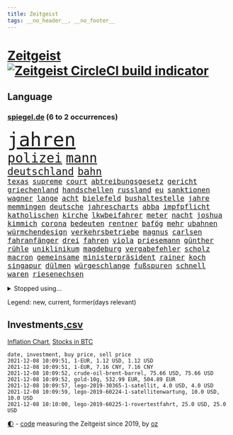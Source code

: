 ```yaml
---
title: Zeitgeist
tags: __no_header__, __no_footer__
---
```


# [Zeitgeist](https://oliz.io/zeitgeist/) [![Zeitgeist CircleCI build indicator](https://circleci.com/gh/ooz/zeitgeist.svg?style=shield)](https://circleci.com/gh/ooz/zeitgeist)

## Language

<h3><a href="https://www.spiegel.de" target="_blank">spiegel.de</a> (6 to 2 occurrences)</h3>
<p style="font-family:monospace">
<span style="font-size:32pt"><a href="news_links.html#jahren" class="current">jahren</a></span>
<br>
<span style="font-size:22pt"><a href="news_links.html#polizei" class="current">polizei</a></span>
<span style="font-size:22pt"><a href="news_links.html#mann" class="current">mann</a></span>
<br>
<span style="font-size:17pt"><a href="news_links.html#deutschland" class="current">deutschland</a></span>
<span style="font-size:17pt"><a href="news_links.html#bahn" class="current">bahn</a></span>
<br>
<span style="font-size:12pt"><a href="news_links.html#texas" class="current">texas</a></span>
<span style="font-size:12pt"><a href="news_links.html#supreme" class="current">supreme</a></span>
<span style="font-size:12pt"><a href="news_links.html#court" class="current">court</a></span>
<span style="font-size:12pt"><a href="news_links.html#abtreibungsgesetz" class="current">abtreibungsgesetz</a></span>
<span style="font-size:12pt"><a href="news_links.html#gericht" class="current">gericht</a></span>
<span style="font-size:12pt"><a href="news_links.html#griechenland" class="current">griechenland</a></span>
<span style="font-size:12pt"><a href="news_links.html#handschellen" class="current">handschellen</a></span>
<span style="font-size:12pt"><a href="news_links.html#russland" class="current">russland</a></span>
<span style="font-size:12pt"><a href="news_links.html#eu" class="current">eu</a></span>
<span style="font-size:12pt"><a href="news_links.html#sanktionen" class="current">sanktionen</a></span>
<span style="font-size:12pt"><a href="news_links.html#wagner" class="current">wagner</a></span>
<span style="font-size:12pt"><a href="news_links.html#lange" class="current">lange</a></span>
<span style="font-size:12pt"><a href="news_links.html#acht" class="current">acht</a></span>
<span style="font-size:12pt"><a href="news_links.html#bielefeld" class="current">bielefeld</a></span>
<span style="font-size:12pt"><a href="news_links.html#bushaltestelle" class="new">bushaltestelle</a></span>
<span style="font-size:12pt"><a href="news_links.html#jahre" class="current">jahre</a></span>
<span style="font-size:12pt"><a href="news_links.html#memmingen" class="current">memmingen</a></span>
<span style="font-size:12pt"><a href="news_links.html#deutsche" class="current">deutsche</a></span>
<span style="font-size:12pt"><a href="news_links.html#jahrescharts" class="current">jahrescharts</a></span>
<span style="font-size:12pt"><a href="news_links.html#abba" class="current">abba</a></span>
<span style="font-size:12pt"><a href="news_links.html#impfpflicht" class="current">impfpflicht</a></span>
<span style="font-size:12pt"><a href="news_links.html#katholischen" class="current">katholischen</a></span>
<span style="font-size:12pt"><a href="news_links.html#kirche" class="current">kirche</a></span>
<span style="font-size:12pt"><a href="news_links.html#lkwbeifahrer" class="new">lkwbeifahrer</a></span>
<span style="font-size:12pt"><a href="news_links.html#meter" class="current">meter</a></span>
<span style="font-size:12pt"><a href="news_links.html#nacht" class="current">nacht</a></span>
<span style="font-size:12pt"><a href="news_links.html#joshua" class="current">joshua</a></span>
<span style="font-size:12pt"><a href="news_links.html#kimmich" class="current">kimmich</a></span>
<span style="font-size:12pt"><a href="news_links.html#corona" class="current">corona</a></span>
<span style="font-size:12pt"><a href="news_links.html#bedeuten" class="current">bedeuten</a></span>
<span style="font-size:12pt"><a href="news_links.html#rentner" class="current">rentner</a></span>
<span style="font-size:12pt"><a href="news_links.html#bafög" class="new">bafög</a></span>
<span style="font-size:12pt"><a href="news_links.html#mehr" class="current">mehr</a></span>
<span style="font-size:12pt"><a href="news_links.html#ubahnen" class="new">ubahnen</a></span>
<span style="font-size:12pt"><a href="news_links.html#würmchendesign" class="new">würmchendesign</a></span>
<span style="font-size:12pt"><a href="news_links.html#verkehrsbetriebe" class="current">verkehrsbetriebe</a></span>
<span style="font-size:12pt"><a href="news_links.html#magnus" class="current">magnus</a></span>
<span style="font-size:12pt"><a href="news_links.html#carlsen" class="current">carlsen</a></span>
<span style="font-size:12pt"><a href="news_links.html#fahranfänger" class="new">fahranfänger</a></span>
<span style="font-size:12pt"><a href="news_links.html#drei" class="current">drei</a></span>
<span style="font-size:12pt"><a href="news_links.html#fahren" class="current">fahren</a></span>
<span style="font-size:12pt"><a href="news_links.html#viola" class="current">viola</a></span>
<span style="font-size:12pt"><a href="news_links.html#priesemann" class="current">priesemann</a></span>
<span style="font-size:12pt"><a href="news_links.html#günther" class="current">günther</a></span>
<span style="font-size:12pt"><a href="news_links.html#rühle" class="new">rühle</a></span>
<span style="font-size:12pt"><a href="news_links.html#uniklinikum" class="new">uniklinikum</a></span>
<span style="font-size:12pt"><a href="news_links.html#magdeburg" class="current">magdeburg</a></span>
<span style="font-size:12pt"><a href="news_links.html#vergabefehler" class="new">vergabefehler</a></span>
<span style="font-size:12pt"><a href="news_links.html#scholz" class="current">scholz</a></span>
<span style="font-size:12pt"><a href="news_links.html#macron" class="current">macron</a></span>
<span style="font-size:12pt"><a href="news_links.html#gemeinsame" class="current">gemeinsame</a></span>
<span style="font-size:12pt"><a href="news_links.html#ministerpräsident" class="current">ministerpräsident</a></span>
<span style="font-size:12pt"><a href="news_links.html#rainer" class="current">rainer</a></span>
<span style="font-size:12pt"><a href="news_links.html#koch" class="current">koch</a></span>
<span style="font-size:12pt"><a href="news_links.html#singapur" class="current">singapur</a></span>
<span style="font-size:12pt"><a href="news_links.html#dülmen" class="new">dülmen</a></span>
<span style="font-size:12pt"><a href="news_links.html#würgeschlange" class="new">würgeschlange</a></span>
<span style="font-size:12pt"><a href="news_links.html#fußspuren" class="new">fußspuren</a></span>
<span style="font-size:12pt"><a href="news_links.html#schnell" class="current">schnell</a></span>
<span style="font-size:12pt"><a href="news_links.html#waren" class="current">waren</a></span>
<span style="font-size:12pt"><a href="news_links.html#riesenechsen" class="new">riesenechsen</a></span>
</p>
<details>
<summary>Stopped using...</summary>
<p class="former" style="font-size:12pt">
also(415) linie(415) anleger(413) klimawandels(413) reformen(413) soziale(413) torjäger(413) zeugen(413) aufregung(412) ber(412) beschimpft(412) golf(412) profi(412) rufen(412) van(412) verhängte(412) zusätzlich(412) 98(411) hinweise(411) ludwig(411) madrid(411) mächtige(411) strand(411) terroristen(411) walter(411) bochum(410) d(410) ehre(410) entkommen(410) irland(410) juden(410) obama(410) pannen(410) regierungschefs(410) tom(410) unmut(410) verbindungen(410) verdächtiger(410) wales(410) 16jährige(409) billionen(409) früh(409) langer(409) ließen(409) mittelfeldspieler(409) mysteriöse(409) spielraum(409) urlauber(409) versuchten(409) akt(408) boeing(408) flugzeug(408) gewaltig(408) großes(408) messerattacke(408) paul(408) radikal(408) schadet(408) september(408) tatverdächtige(408) vermeiden(408) äthiopien(408) 2015(407) 42(407) augenzeugen(407) benennt(407) for(407) gefährdet(407) genannt(407) gipfel(407) lohn(407) mali(407) swetlana(407) tobt(407) achtelfinale(406) andré(406) bereich(406) einziges(406) goretzka(406) greta(406) rechtsextremismus(406) saisonsieg(406) schwangerschaft(406) streiks(406) thunberg(406) becker(405) beschwerden(405) bitcoin(405) entgegen(405) fallzahlen(405) flaschen(405) geschäft(405) hass(405) kaputt(405) lebte(405) leer(405) nordsee(405) 180(404) ausgleich(404) autor(404) bestimmt(404) gegenteil(404) haken(404) höchst(404) medikament(404) passanten(404) stich(404) verbringen(404) verdienen(404) überlebenden(404) aufhebung(403) beleidigung(403) freiwillige(403) gesprengt(403) irans(403) nahezu(403) nigeria(403) umweltministerin(403) weltverband(403) überwunden(403) barack(402) begann(402) betrugs(402) bodo(402) computer(402) dementiert(402) h(402) internen(402) manuel(402) moore(402) oberste(402) party(402) planeten(402) rom(402) staats(402) stoppte(402) ultimatum(402) unterstützer(402) zustand(402) zuversicht(402) dringend(401) durften(401) erfolgreicher(401) frische(401) mieter(401) niederlagen(401) raketen(401) rassistische(401) raten(401) roman(401) stürmer(401) tschechien(401) weite(401) wälder(401) zivilisten(401) eishockey(400) erschütterte(400) falschen(400) gebiet(400) netanyahu(400) unterlag(400) vertrauen(400) verzweiflung(400) woher(400) 48(399) dachte(399) e(399) entscheidende(399) grundlage(399) parteifreunde(399) pflanzen(399) unterliegt(399) hund(398) lüge(398) psychische(398) rafael(398) unterzahl(398) verfolgt(398) wirtschaftlichen(398) yorks(398) distanziert(397) dämpfer(397) entscheidenden(397) gesetze(397) luca(397) lügen(397) negativen(397) umweltschutz(397) wies(397) 10(396) endgültige(396) kürzlich(396) motiv(396) therapie(396) wähler(396) attentäter(395) aufbauen(395) aufklären(395) bewegen(395) bgh(395) design(395) jong(395) nordkorea(395) rivale(395) traum(395) un(395) verabreicht(395) beschuldigt(394) brutal(394) franzosen(394) sven(394) 32jährige(393) 54(393) enden(393) gewinn(393) monatelangen(393) verzweifelten(393) demokratischen(392) solange(392) bürgermeisterin(391) gestürzt(391) juristisch(391) love(391) wahrscheinlich(391) wirtschaftliche(391) überstanden(391) gästen(390) ringen(390) brach(389) em(389) emissionen(389) strengen(389) sturgeon(389) zurückhaltend(389) raab(388) tiefen(388) fortuna(387) alexandra(386) betrifft(386) konkrete(386) letztes(386) schriftsteller(386) del(385) gefällt(385) wusste(385) überschritten(385) festival(384) warm(384) rückstand(383) eingreifen(382) erweist(382) fortsetzung(382) offenbart(382) eilantrag(381) riskant(381) stress(381) erkranken(380) wohnort(380) 76(379) erstochen(379) gelingen(379) vorteile(379) bewusst(378) hafen(378) trauert(377) heutigen(376) abhängig(375) anlegen(375) wrack(375) provoziert(374) teilt(374) ältere(374) betreibt(373) bedienen(372) ernährung(372) möglichkeiten(372) vermieter(372) dauert(371) diana(369) trauma(369) vorschriften(369) strafbar(368) afrikas(367) hype(367) schritten(367) koalitionspartner(366) guatemala(364) erfolgreichen(362) athletinnen(361) youtuber(361) abiy(360) tigray(360) weitreichende(360) diesjährigen(358) pentagon(358) susanne(357) drohne(355) kenia(355) baldige(354) absurd(353) empfänger(353) inseln(353) ussängerin(351) csupolitiker(349) heizen(349) mehren(349) rolf(349) aktionen(348) marine(347) wmtitel(347) regelmäßig(343) ärgern(343) gelangt(341) ausweg(340) bizarre(338) berühmtesten(336) hinterbliebene(335) erben(333) handgranate(332) morrison(332) brutalen(329) marokko(327) abhilfe(326) matt(326) spitzengespräch(326) naomi(325) ehrt(324) kz(322) lücken(320) sms(320) trocken(316) großvater(313) server(307) nachrichtenagentur(306) medizinischen(304) fragwürdigen(301) windows(301) währung(299) eigentliche(296) franken(296) singen(294) zwingend(294) verleumdung(291) entsprechenden(287) lehrerin(284) neonazis(284) passagier(281) nationalpark(280) afghanistans(279) anfeindungen(277) entzogen(275) seen(274) wetters(273) austausch(269) josef(267) angriffs(266) turbulenzen(264) unverletzt(262) hochrechnungen(261) konfliktberaterin(261) wawrzinek(261) protestaktion(259) fängt(257) ruin(256) portugals(255) nachsehen(254) tvstar(253) ständige(252) kündigungen(250) verantwortliche(249) einrichtung(247) untermauert(246) doppelte(243) adams(242) politikern(242) zusammengebrochen(239) gerd(238) marihuana(237) übersetzen(237) beerben(236) greenpeace(232) dingen(227) herausragende(227) angebote(226) bundesstaaten(225) sophia(224) forscht(223) moderation(223) belegschaft(220) joseph(219) spannende(219) aufreger(216) nordmazedonien(214) neuerdings(212) vereinigung(212) kabel(211) rückzahlung(211) weltgrößten(210) willkommen(210) mindeststeuer(209) eile(208) pcrtests(208) afghanistanabzug(206) interessen(206) militärische(204) heizt(203) messerangriff(198) springreiten(198) vize(197) millionensumme(196) oktoberfest(196) etlichen(194) konzernen(194) notwendigen(194) stolpert(193) auseinandersetzen(192) nördlich(192) lediglich(190) oldenburg(190) rebellen(190) handys(189) ungeliebten(189) zugesagt(189) life(188) beworfen(187) oslo(187) usverteidigungsministerium(187) abgegeben(186) hiphop(186) geknackt(185) nsu(184) schwule(184) windhorst(184) romane(180) benötigt(179) riegel(179) mangelwirtschaft(178) betreiberfirma(176) heizkosten(176) israelischer(176) sahen(174) exnationalspieler(171) sohns(171) spiegelreporter(171) luisa(170) gewohnheiten(169) hummels(169) lehren(168) tarifkonflikt(168) älterer(168) eingenommen(166) individuelle(165) 220(163) osaka(163) agüero(162) center(162) gepostet(162) begnügen(161) bennett(160) bezichtigt(160) unterbinden(160) angeblichem(159) ausgestellt(159) bauernhof(159) geflüchteter(159) gezeichnet(159) epidemischen(158) tarife(158) jacht(157) naftali(157) verbrecher(157) morden(156) berge(155) umfassende(155) analysieren(154) biss(154) linker(154) 27jährige(153) gescheiterten(153) lobbyismus(152) abstände(150) dhl(150) pille(150) deltavariante(149) k(149) morgens(149) terroranschlag(148) 16000(147) schalten(147) schob(147) vwchef(147) adac(146) dienste(146) entfallen(146) ohrfeige(146) historischem(145) differenzen(144) gerichtet(144) ausgeht(143) besuchte(143) korsika(143) coronaausbrüchen(142) fern(142) rezo(142) schwangeren(142) täters(142) ungeklärten(142) überraschungsteam(142) abgerufen(141) sowjetunion(141) airport(140) geschichtepodcast(140) wale(140) zwingen(140) aufgeflogen(139) europol(139) handlungsbedarf(139) usmarine(139) zusammengestoßen(139) absolviert(138) fazit(138) fußballfans(138) köpfe(138) ruiniert(138) 2005(137) anteile(137) entwicklungsminister(136) uss(136) eingriff(135) glaube(135) infrastrukturpaket(135) rennt(135) geliebt(134) kalte(134) verfehlen(134) ahmed(133) bay(133) friedensnobelpreisträger(133) siebte(133) 500000(132) tour(132) white(132) georgien(131) vierjährige(131) 24jährige(130) australischen(130) enttäuschte(130) finanzministerium(129) haie(129) tanklaster(129) erklärt's(128) nevada(128) thomalla(128) bafin(127) festgehalten(127) floh(127) tragisches(127) cartoonisten(126) coronastrategie(125) zentren(125) daxkonzerne(124) podolski(124) danyal(123) geldstrafen(123) legten(123) ansteckenden(122) schottischen(122) bezweifelt(121) rar(121) zögert(121) mädchens(120) bliebe(119) dfbpokals(119) signalwirkung(119) amsterdamer(118) crown(118) mdr(118) knie(117) leblos(117) vollständige(117) brasilianischen(116) helfern(116) bezieht(115) comedy(115) entwicklungsländer(115) identitätspolitik(114) rohstoff(114) aushalten(113) deutschpolnischen(113) g20staaten(113) co₂emissionen(112) debattieren(112) flutopfer(111) gefüllte(111) tennisturnier(110) hängepartie(109) erbittert(108) islamische(108) wahlniederlage(108) geldern(107) gerichts(107) kostenlosen(107) sportart(107) versäumt(107) dächern(106) notfall(106) pegasus(106) scott(106) dienstagmorgen(105) nicole(105) expertin(104) götze(104) abgeschafft(103) baseball(103) deutschpolnische(103) dune(103) sichtlich(103) sportlerin(103) staatskonzern(103) tv+(103) unerwarteten(103) zerschlagen(103) bahnstrecke(102) duo(102) analysten(101) auslandsvertretung(101) vertreibung(101) dörfer(100) erkenntnissen(100) khaled(100) narey(100) wiedereröffnet(100) besitzen(99) eilig(99) obduktion(99) bewahrt(98) brennstoffe(98) exil(98) fossiler(98) frauenleiche(98) navy(98) niger(98) norddeutschland(98) revier(98) bandenkriminalität(97) bibliothek(97) ersetzt(97) kostenloser(97) querdenkerdemo(97) achte(96) auftragsbücher(96) besatzung(96) popkultur(96) versammeln(96) 35jähriger(95) abwesenheit(95) achtzigerjahren(95) angelegte(95) benedikt(94) jenseits(94) publik(94) niederbayern(93) strafrechtliche(93) usbotschaft(93) athletin(92) heinz(92) kohlekraftwerk(92) 1992(91) drittimpfungen(91) lina(91) linksextremistin(91) marschierten(91) ei(90) portrait(90) schleichende(90) verkehrsministerium(90) verzockt(90) 15grad(89) anhaltenden(89) ankommen(89) 190(88) annika(88) druckmittel(88) emilio(88) gefeierter(88) gerissen(88) herauskommen(88) pferden(88) schleu(88) tankschiff(88) urteils(88) verließen(88) galaxy(87) plakate(87) seehofers(87) achtet(86) mordprozess(86) reinhardt(86) schmecken(86) treibhausgase(86) zwielicht(86) aufsichtsrat(85) care(85) pcrtest(85) umweltminister(85) asteroid(84) büchern(84) chappatte(84) container(84) masarischarif(84) norwich(84) standorte(84) terroristischer(84) trainerin(84) wahrscheinlicher(84) 05(83) autobahnparkplatz(83) börsenkurse(83) einschlug(83) koranschule(83) uwe(83) verdreht(83) absturzstelle(82) klammern(82) mobbing(82) fische(81) fluggäste(81) gerichtsbeschluss(81) gewidmet(81) groningen(81) hochfahren(81) liebsten(81) topstürmer(81) erfindet(80) ergeht(80) fame(80) händen(80) innig(80) kommerzielle(80) pompeji(80) ussoldaten(80) tauben(79) abgeraten(78) dessauer(78) jalloh(78) king(78) kritischen(78) meeresschutzgebiet(78) oury(78) polizeizelle(78) schutzzone(78) städtchen(78) willkommener(78) yassin(78) ölkonzerne(78) 115(77) befürchtungen(77) dargestellt(77) eingeschätzt(77) einmarsch(77) uskonzern(77) wilke(77) zschäpe(77) afroamerikaner(76) bedrohten(76) diplomat(76) drach(76) reemtsmaentführer(76) trucker(76) verordnung(76) olga(75) orlando(75) glücksfall(74) mccartney(74) schiedsrichterassistent(74) vermeidbare(74) warmlaufen(74) aufzugeben(73) essays(73) geldentwertung(73) großartig(73) heilen(73) ida(73) instanz(73) missglückte(73) talibanführer(73) untertreibung(73) überschätzen(73) attraktiv(72) bunte(72) delay(72) ernten(72) generellen(72) größenwahn(72) kos(72) schnitzeljagd(72) thuram(72) 51jähriger(71) abgefragt(71) schutzschilde(71) stadtrivalen(71) 90000(70) bildungsnewsletter(70) hungerkrise(70) indonesische(70) rüsten(70) spiegelbildungsnewsletter(70) zugverkehr(70) auffrischimpfungen(69) bekenntnis(69) entführer(69) jonas(69) sexismusvorwürfen(69) tabellenende(69) cash(68) toilette(68) flüchtlingsstrom(67) kneipen(67) linkenpolitikerin(67) mittelfristig(67) nachbarländer(67) natürlichen(67) spdkanzlerkandidaten(67) anzukommen(66) friedlich(66) mieterbund(66) rapsuperstar(66) saleh(66) sierra(66) sportstars(66) stalin(66) unosicherheitsrates(66) verschwörungstheoretiker(66) abtreibungsrecht(65) berauschend(65) beschlossenen(65) brix(65) christ(65) janneke(65) meeresspiegel(65) raketenangriff(65) whistleblowerin(65) cduführung(64) comebacks(64) erwirtschaftet(64) finanzmärkte(64) nachzugeben(64) volksentscheid(64) westafrikanischen(64) anrufen(63) beerbt(63) hoffmann(63) liebling(63) mittagessen(63) petković(63) schnelles(63) ahmaud(62) arbery(62) coronademo(62) kräften(62) ohr(62) oppositionspolitiker(62) travis(62) arbeitsniederlegung(61) militärübungen(61) angeführt(60) oberster(60) prophet(60) rechnerisch(60) twitternutzer(60) zusehen(60) antwortete(59) bürgerkriegs(59) eklasse(59) irakischen(59) linienbusse(59) feststellen(58) mutig(58) spiegelredakteurin(58) bitcoins(57) einigt(57) jüdischen(57) saarbrücken(57) trecker(57) verlage(57) vorenthalten(57) wachen(57) walross(57) weitergeben(57) widersprüchlich(57) dreijähriger(56) friedenstaube(56) michail(56) spektakuläres(56) terodde(56) überfallen(56) außerplanmäßige(55) beeinträchtigung(55) bizarrer(55) exklub(55) höre(55) piaggio(55) sir(55) umstände(55) verteidigungsressort(55) ajax(54) auszubildende(54) coronaausbrüche(54) erderhitzung(54) hell(54) prosieben(54) rituale(54) schleppend(54) absicht(53) bedrängnis(53) beschrieb(53) ehrgeiz(53) einflussreichsten(53) floyd(53) gefehlt(53) grafiken(53) historisches(53) mr(53) auflage(52) gestorbener(52) höchststrafe(52) kommunalwahl(52) renten(52) umweltaktivisten(52) abgaben(51) beschlagnahmen(51) bezüge(51) dschihadisten(51) prallt(51) rentnerinnen(51) umsatteln(51) 1991(50) aktienkurs(50) direktmandat(50) drohnenangriff(50) engagierte(50) interessantesten(50) knox(50) lagos(50) landesteil(50) chruschtschow(49) erdgas(49) hidalgo(49) stalins(49) studienwerks(49) uneinheitlichen(49) austrocknet(48) brexitvertrag(48) kanarischen(48) komoot(48) nordirlandprotokoll(48) rooney(48) viermalige(48) coronapass(47) fassaden(47) gehweg(47) genehmigten(47) hasses(47) inhaftierte(47) leiterin(47) versorgungskrise(47) enttarnt(46) gefangenschaft(46) großspender(46) kutter(46) methanpakt(46) stritt(46) verordnet(46) zurückzuholen(46) 4200(45) bedürfnisse(45) geldsorgen(45) gier(45) hobby(45) kampagnen(45) studienergebnisse(45) vorräte(45) zerquetscht(45) 26jährige(44) ubootabkommen(44) verirrt(44) wählerinnen(44) cumbre(43) fridays(43) future(43) impfpässen(43) kinderpornografisches(43) pendlerpauschale(43) spritpreise(43) vieja(43) akkord(42) coparteichef(42) coronaneuinfektionen(42) mailänder(42) profifußball(42) wohnungskonzerne(42) zurückgehalten(42) accounts(41) ausweitung(41) betrunkenen(41) einhaltung(41) eisen(41) meme(41) schlangen(41) sparkurs(41) tagebau(41) bundesinnenminister(40) expolizist(40) fernseher(40) geplatzten(40) wichtiges(40) dumm(39) traditionsklub(39) beschwerlich(38) erwerb(38) fügen(38) georgiens(38) mannschaften(38) mitwirken(38) nutzern(38) rathaus(38) saakaschwili(38) verschüttet(38) versorgungslage(38) walk(38) bedrohte(37) co₂preises(37) erasmus(37) erregte(37) mischte(37) provokationen(37) abgeordnetenhaus(36) betrunken(36) bettina(36) brisanten(36) ecstasy(36) garzweiler(36) kohleabbau(36) rheinischen(36) tribunal(36) videotest(36) efootball(35) fußballsimulation(35) konami(35) lieferdienst(35) sonntagmorgen(35) verrückten(35) yahoo(35) 46(34) evangelische(34) fachkräften(34) milan(34) züchtet(34) pferderennen(33) rekonstruiert(33) revival(33) 007(32) atomuboot(32) fernsehteam(32) glassplitter(32) immobilienfirma(32) lieferproblemen(32) linkenpolitiker(32) messenger(32) n26(32) parallel(32) zertifikat(32) andrang(31) asylbewerber(31) isolierten(31) prominenteste(31) stier(31) studiert(31) äthiopiens(31) außenpolitiker(30) facebookwhistleblowerin(30) haugen(30) klimaforscher(30) ludwigshafen(30) mächtiger(30) reisender(30) sklaven(30) unzufriedenheit(30) werneke(30) herauskam(29) korruptionsstaatsanwaltschaft(29) vorentscheidung(29) wksta(29) 187(28) ampelsondierungen(28) erschossenen(28) größtem(28) kzwachmann(28) sachsenhausen(28) signale(28) unbeholfen(28) verwiesen(28) argumenten(27) bürgertests(27) einreiseverbot(27) hauptstadtflughafen(27) mats(27) polina(27) roms(27) shanghai(27) umfasst(27) wachmann(27) zutrauen(27) bayernspieler(26) blase(26) datenleak(26) hüterin(26) leak(26) 46jähriger(25) absenken(25) beethoven(25) missbrauchsskandal(25) portal(25) wirtschaftsforscher(25) zähem(25) alarmierte(24) exwirecardchef(24) fragezeichen(24) gap(24) initiativen(24) klimasünder(24) korruptionsaffäre(24) lieferungen(24) netflixspecial(24) nobelpreiskomitee(24) registrierten(24) sally(24) bestehe(23) gesellschaftspolitik(23) joker(23) minder(23) sportlicher(23) unfallursache(23) ungewöhnliche(23) ware(23) ausweiten(22) fiona(22) laschetnachfolge(22) pessimistischer(22) wiese(22) 85jährige(21) comedian(21) deutung(21) nordirischen(21) spielzeug(21) stab(21) vorschau(21) wochenrückschau(21) bundesvorstand(20) gabriella(20) landesregierungen(20) lösegeld(20) miami(20) schülerin(20) verwundert(20) zusammenstöße(20) affentheater(19) ambitionen(19) arbeitsgruppen(19) eingeschlossen(19) zusammenprall(19) bayernprofi(18) geldpolitik(18) republikanischen(18) series(18) verkleideter(18) wahlpannen(18) 142(17) co₂abgabe(16) g20(16) pochen(16) todeszahlen(16) chicago(15) groteske(15) pankow(15) zollt(15) brei(14) bundesligapartie(14) ewiges(14) handballbundesliga(14) landesparteitag(14) magic(14) porträtiert(14) solarenergie(14) temperaturanstieg(14) wärme(14) coronamedikament(13) mexikostadt(13) treibende(13) verschluss(13) vorfällen(13) zentralbanken(13) ausreichenden(12) geschassten(12) halloween(12) weichen(12) abzocken(11) defekt(11) erwägung(11) geschwindigkeit(11) raumschiff(11)
</p>
</details>
<p>Legend: <span class="new">new</span>, <span class="current">current</span>, <span class="former">former(days relevant)</span></p>

## Investments[.csv](investments.csv)

[Inflation Chart](https://inflationchart.com),
[Stocks in BTC](https://stonksinbtc.xyz/)

```
date, investment, buy price, sell price
2021-12-08 10:09:51, 1-EUR, 1.12 USD, 1.12 USD
2021-12-08 10:09:51, 1-EUR, 7.16 CNY, 7.16 CNY
2021-12-08 10:09:52, crude-oil-brent-barrel, 75.66 USD, 75.66 USD
2021-12-08 10:09:52, gold-10g, 532.99 EUR, 504.89 EUR
2021-12-08 10:09:57, lego-2019-30365-1-satellit, 4.0 USD, 4.0 USD
2021-12-08 10:09:59, lego-2019-60224-1-satellitenwartung, 10.0 USD, 10.0 USD
2021-12-08 10:10:00, lego-2019-60225-1-rovertestfahrt, 25.0 USD, 25.0 USD
```

<footer>
<a href="javascript:toggleTheme()" class="nav">🌓</a>
- <a href="https://github.com/ooz/zeitgeist">code</a> measuring the Zeitgeist since 2019, by <a href="https://oliz.io">oz</a>
</footer>
